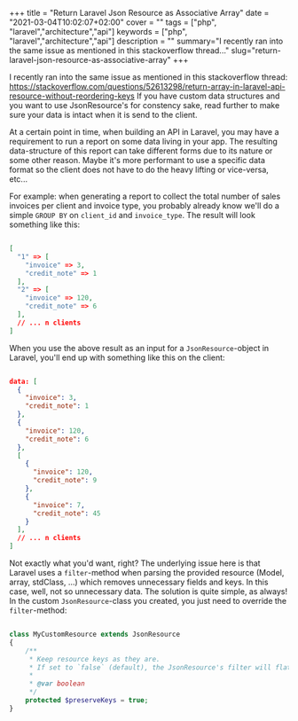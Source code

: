 +++
title = "Return Laravel Json Resource as Associative Array"
date = "2021-03-04T10:02:07+02:00"
cover = ""
tags = ["php", "laravel","architecture","api"]
keywords = ["php", "laravel","architecture","api"]
description = ""
summary="I recently ran into the same issue as mentioned in this stackoverflow thread..."
slug="return-laravel-json-resource-as-associative-array"
+++

I recently ran into the same issue as mentioned in this stackoverflow thread: <https://stackoverflow.com/questions/52613298/return-array-in-laravel-api-resource-without-reordering-keys>
If you have custom data structures and you want to use JsonResource's for constency sake, read further to make sure your data is intact when it is send to the client.

At a certain point in time, when building an API in Laravel, you may have a requirement to run a report on some data living in your app. The resulting data-structure of this report can take different forms due to its nature or some other reason. Maybe it's more performant to use a specific data format so the client does not have to do the heavy lifting or vice-versa, etc...

For example: when generating a report to collect the total number of sales invoices per client and invoice type, you probably already know we'll do a simple `GROUP BY` on `client_id` and `invoice_type`. The result will look something like this:

```json

[
  "1" => [
    "invoice" => 3,
    "credit_note" => 1
  ],
  "2" => [
    "invoice" => 120,
    "credit_note" => 6
  ],
  // ... n clients
]

```

When you use the above result as an input for a `JsonResource`-object in Laravel, you'll end up with something like this on the client:

```json

data: [
  {
    "invoice": 3,
    "credit_note": 1
  },
  {
    "invoice": 120,
    "credit_note": 6
  },
  [
    {
      "invoice": 120,
      "credit_note": 9
    },
    {
      "invoice": 7,
      "credit_note": 45
    }
  ],
  // ... n clients
]

```

Not exactly what you'd want, right? The underlying issue here is that Laravel uses a `filter`-method when parsing the provided resource (Model, array, stdClass, ...) which removes unnecessary fields and keys. In this case, well, not so unnecessary data. The solution is quite simple, as always! In the custom `JsonResource`-class you created, you just need to override the `filter`-method:

```php

class MyCustomResource extends JsonResource
{
    /**
     * Keep resource keys as they are.
     * If set to `false` (default), the JsonResource's filter will flatten the array/collection without numerical keys
     *
     * @var boolean
     */
    protected $preserveKeys = true;
}

```